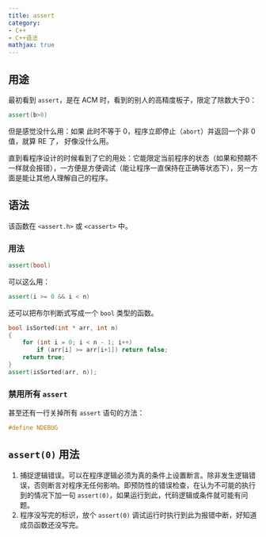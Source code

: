 ```yaml
---
title: assert
category:
- C++
- C++语法
mathjax: true
---
```


## 用途

最初看到 `assert`，是在 ACM 时，看到的别人的高精度板子，限定了除数大于0：

```c++
assert(b>0)
```

但是感觉没什么用：如果 此时不等于 0，程序立即停止（`abort`）并返回一个非 0 值，就算 RE 了， 好像没什么用。

直到看程序设计的时候看到了它的用处：它能限定当前程序的状态（如果和预期不一样就会报错），一方便是方便调试（能让程序一直保持在正确等状态下），另一方面是能让其他人理解自己的程序。

## 语法

该函数在 `<assert.h>` 或 `<cassert>` 中。

### 用法

```c++
assert(bool)
```

可以这么用：

```c++
assert(i >= 0 && i < n)
```

还可以把布尔判断式写成一个 `bool` 类型的函数。

```c++
bool isSorted(int * arr, int n)
{
    for (int i = 0; i < n - 1; i++)
        if (arr[i] >= arr[i+1]) return false;
    return true;
}
assert(isSorted(arr, n));
```

### 禁用所有 `assert`

甚至还有一行关掉所有 `assert` 语句的方法：

```c
#define NDEBUG
```

## `assert(0)` 用法

1. 捕捉逻辑错误。可以在程序逻辑必须为真的条件上设置断言。除非发生逻辑错误，否则断言对程序无任何影响。即预防性的错误检查，在认为不可能的执行到的情况下加一句 `assert(0)`，如果运行到此，代码逻辑或条件就可能有问题。
2. 程序没写完的标识，放个 `assert(0)` 调试运行时执行到此为报错中断，好知道成员函数还没写完。
